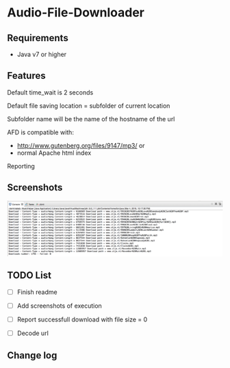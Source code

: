 # Audio-File-Downloader

Requirements
------------
- Java v7 or higher

Features
------------
Default time_wait is 2 seconds

Default file saving location = subfolder of current location 

Subfolder name will be the name of the hostname of the url 

AFD is compatible with: 
- http://www.gutenberg.org/files/9147/mp3/ or
- normal Apache html index 

Reporting 

Screenshots
------------
![Report example](adf-report-example.png)

TODO List
------------
- [ ] Finish readme

- [ ] Add screenshots of execution

- [ ] Report successfull download with file size = 0

- [ ] Decode url  


Change log
------------
